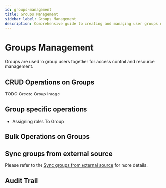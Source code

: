 ```yaml
---
id: groups-management
title: Groups Management
sidebar_label: Groups Management
description: Comprehensive guide to creating and managing user groups within the platform
---
```


# Groups Management

Groups are used to group users together for access control and resource management.

## CRUD Operations on Groups

TODO Create Group Image



## Group specific operations

* Assigning roles To Group


## Bulk Operations on Groups

## Sync groups from external source

Please refer to the [Sync groups from external source](./sync-groups) for more details.

## Audit Trail

